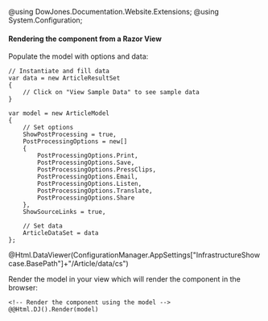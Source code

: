 ﻿@using DowJones.Documentation.Website.Extensions;
@using System.Configuration;

#### Rendering the component from a Razor View

Populate the model with options and data:

	// Instantiate and fill data
	var data = new ArticleResultSet
	{
		// Click on "View Sample Data" to see sample data
	}

	var model = new ArticleModel
	{
		// Set options
		ShowPostProcessing = true,
		PostProcessingOptions = new[]
		{
    		PostProcessingOptions.Print,
    		PostProcessingOptions.Save,
    		PostProcessingOptions.PressClips,
    		PostProcessingOptions.Email, 
    		PostProcessingOptions.Listen,
    		PostProcessingOptions.Translate,
    		PostProcessingOptions.Share
		},
		ShowSourceLinks = true,

		// Set data
		ArticleDataSet = data
	};
	
@Html.DataViewer(ConfigurationManager.AppSettings["InfrastructureShowcase.BasePath"]+"/Article/data/cs")

Render the model in your view which will render the component in the browser:

	<!-- Render the component using the model -->
	@@Html.DJ().Render(model)
	
